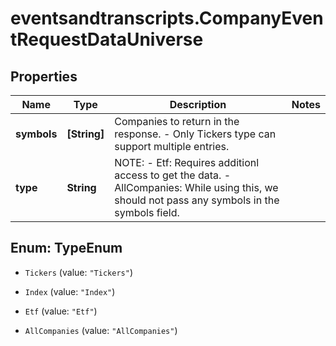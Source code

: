 # eventsandtranscripts.CompanyEventRequestDataUniverse

## Properties

Name | Type | Description | Notes
------------ | ------------- | ------------- | -------------
**symbols** | **[String]** | Companies to return in the response.   - Only Tickers type can support multiple entries.  | 
**type** | **String** | NOTE:  - Etf: Requires additionl access to get the data.   - AllCompanies: While using this, we should not pass any symbols in the symbols field.  | 



## Enum: TypeEnum


* `Tickers` (value: `"Tickers"`)

* `Index` (value: `"Index"`)

* `Etf` (value: `"Etf"`)

* `AllCompanies` (value: `"AllCompanies"`)




